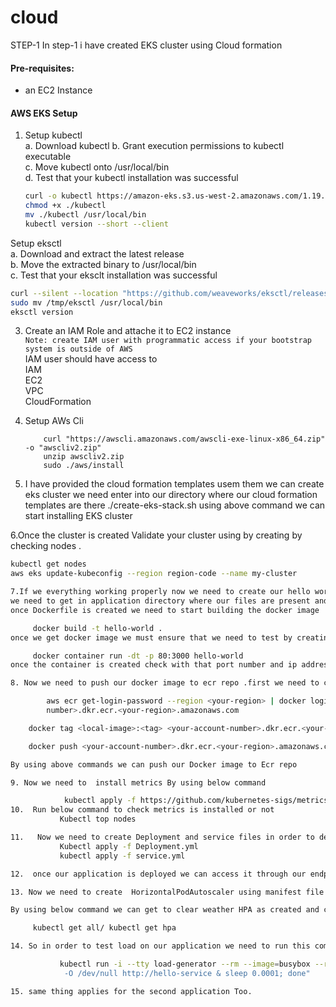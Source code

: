 # cloud
STEP-1
In step-1 i have created EKS cluster using Cloud formation 
#### Pre-requisites: 
  - an EC2 Instance 

#### AWS EKS Setup 
1. Setup kubectl   
   a. Download kubectl
   b. Grant execution permissions to kubectl executable   
   c. Move kubectl onto /usr/local/bin   
   d. Test that your kubectl installation was successful    
   ```sh 
   curl -o kubectl https://amazon-eks.s3.us-west-2.amazonaws.com/1.19.6/2021-01-05/bin/linux/amd64/kubectl
   chmod +x ./kubectl
   mv ./kubectl /usr/local/bin 
   kubectl version --short --client
   ```
 Setup eksctl   
   a. Download and extract the latest release   
   b. Move the extracted binary to /usr/local/bin   
   c. Test that your eksclt installation was successful   
   ```sh
   curl --silent --location "https://github.com/weaveworks/eksctl/releases/latest/download/eksctl_$(uname -s)_amd64.tar.gz" | tar xz -C /tmp
   sudo mv /tmp/eksctl /usr/local/bin
   eksctl version
   ```
3. Create an IAM Role and attache it to EC2 instance    
   `Note: create IAM user with programmatic access if your bootstrap system is outside of AWS`   
   IAM user should have access to   
   IAM   
   EC2   
   VPC    
   CloudFormation
4. Setup AWs Cli

           curl "https://awscli.amazonaws.com/awscli-exe-linux-x86_64.zip" -o "awscliv2.zip"
           unzip awscliv2.zip
           sudo ./aws/install

5. I have provided the cloud formation templates usem them we can create eks cluster
 we need enter into our directory where our cloud formation templates are there 
              ./create-eks-stack.sh
using above command we can start installing EKS cluster

6.Once the cluster is created  Validate your cluster using by creating by checking nodes .
   ```sh 
   kubectl get nodes
   aws eks update-kubeconfig --region region-code --name my-cluster

7.If we everything working properly now we need to create our hello world application.
  we need to get in application directory where our files are present and in order to build the application we need to create Dockerfile.
once Dockerfile is created we need to start building the docker image 

        docker build -t hello-world .
once we get docker image we must ensure that we need to test by creating docker container

        docker container run -dt -p 80:3000 hello-world
once the container is created check with that port number and ip address in browser we can access the application .If every thing goes well.

8. Now we need to push our docker image to ecr repo .first we need to create repository in ECR 

           aws ecr get-login-password --region <your-region> | docker login --username AWS --password-stdin <your-account- 
           number>.dkr.ecr.<your-region>.amazonaws.com

       docker tag <local-image>:<tag> <your-account-number>.dkr.ecr.<your-region>.amazonaws.com/<repository-name>:<tag>

       docker push <your-account-number>.dkr.ecr.<your-region>.amazonaws.com/<repository-name>:<tag>

 By using above commands we can push our Docker image to Ecr repo

9. Now we need to  install metrics By using below command

               kubectl apply -f https://github.com/kubernetes-sigs/metrics-server/releases/latest/download/components.yaml
10.  Run below command to check metrics is installed or not 
              Kubectl top nodes

11.   Now we need to create Deployment and service files in order to deploy our application in Kubernetes
              Kubectl apply -f Deployment.yml
              kubectl apply -f service.yml

12.  once our application is deployed we can access it through our endpoint i.e loadbalancer, nodeport
   
13. Now we need to create  HorizontalPodAutoscaler using manifest file and configure it with application . so that when load consumption increses more instances will be created.

By using below command we can get to clear weather HPA as created and configured correctly

        kubectl get all/ kubectl get hpa

14. So in order to test load on our application we need to run this command this will stress our application by giving number of requests once consumption increses our target new 

              kubectl run -i --tty load-generator --rm --image=busybox --restart=Never -- /bin/sh -c "while true; do wget -q 
               -O /dev/null http://hello-service & sleep 0.0001; done"

15. same thing applies for the second application Too. 

